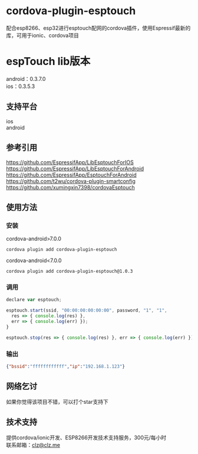 # cordova-plugin-esptouch  
配合esp8266、esp32进行esptouch配网的cordova插件，使用Espressif最新的库，可用于ionic、cordova项目  

# espTouch lib版本  
android：0.3.7.0  
ios：0.3.5.3  
  
## 支持平台  
ios  
android  

## 参考引用  
https://github.com/EspressifApp/LibEsptouchForIOS  
https://github.com/EspressifApp/LibEsptouchForAndroid  
https://github.com/EspressifApp/EsptouchForAndroid  
https://github.com/t2wu/cordova-plugin-smartconfig  
https://github.com/xumingxin7398/cordovaEsptouch  

## 使用方法  
### 安装  
cordova-android>7.0.0
```
cordova plugin add cordova-plugin-esptouch
```
cordova-android<7.0.0
```
cordova plugin add cordova-plugin-esptouch@1.0.3
```

### 调用  
```javascript
declare var esptouch;

esptouch.start(ssid, "00:00:00:00:00:00", password, "1", "1", 
  res => { console.log(res) },
  err => { console.log(err) });
}

esptouch.stop(res => { console.log(res) }, err => { console.log(err) });

```
### 输出  
```json
{"bssid":"ffffffffffff","ip":"192.168.1.123"}
```

## 网络乞讨  
如果你觉得该项目不错，可以打个star支持下  

## 技术支持  
提供cordova/ionic开发、ESP8266开发技术支持服务，300元/每小时  
联系邮箱：clz@clz.me  